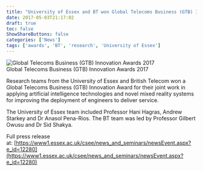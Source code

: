 ```yaml
---
title: "University of Essex and BT won Global Telecoms Business (GTB) Innovation Award"
date: 2017-05-03T21:17:02
draft: true
toc: false
ShowShareButtons: false
categories: ['News']
tags: ['awards', 'BT', 'research', 'University of Essex']
---
```


<div class="img-wrap-left">
<img src="/images/BT-gtb-award.jpg" alt="Global Telecoms Business (GTB) Innovation Awards 2017" />
<figcaption>Global Telecoms Business (GTB) Innovation Awards 2017</figcaption>
</div>

Research teams from the University of Essex and British Telecom won a Global Telecoms Business (GTB) Innovation Award for their joint work in applying artificial intelligence technologies and novel mixed reality systems for improving the deployment of engineers to deliver service.

The University of Essex team included Professor Hani Hagras, Andrew Starkey and Dr Anasol Pena-Rios. The BT team was led by Professor Gilbert Owusu and Dr Sid Shakya.

Full press release at: [https://www1.essex.ac.uk/csee/news_and_seminars/newsEvent.aspx?e_id=12280](https://www1.essex.ac.uk/csee/news_and_seminars/newsEvent.aspx?e_id=12280)

